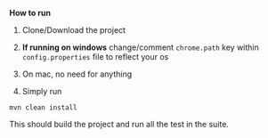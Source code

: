 ****How to run****

1. Clone/Download the project

2. **If running on windows** 
change/comment `chrome.path` key within `config.properties` file to reflect your os
   
3. On mac, no need for anything

4. Simply run

`mvn clean install`

This should build the project and run all the test in the suite.

